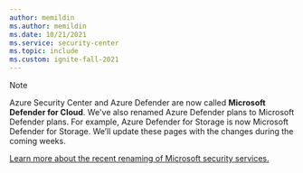 ```yaml
---
author: memildin
ms.author: memildin
ms.date: 10/21/2021
ms.service: security-center
ms.topic: include
ms.custom: ignite-fall-2021
---
```


<!-- docutune:disable -->

> [!NOTE]
>
> Azure Security Center and Azure Defender are now called **Microsoft Defender for Cloud**. We've also renamed Azure Defender plans to Microsoft Defender plans. For example, Azure Defender for Storage is now Microsoft Defender for Storage. We’ll update these pages with the changes during the coming weeks.
>
> [Learn more about the recent renaming of Microsoft security services.](https://aka.ms/secblg11)
